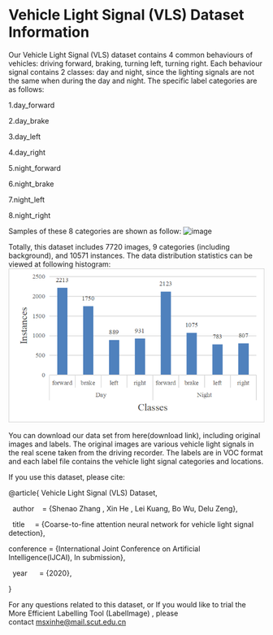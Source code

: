 # Vehicle Light Signal (VLS) Dataset Information


Our Vehicle Light Signal (VLS) dataset contains 4 common behaviours of vehicles: driving forward, braking, turning left, turning right. Each behaviour signal contains 2 classes: day and night, since the lighting signals are not the same when during the day and night. The specific label categories are as follows:

1.day_forward

2.day_brake

3.day_left

4.day_right

5.night_forward

6.night_brake

7.night_left

8.night_right

Samples of these 8 categories are shown as follow:
![image](https://github.com/scutDACIM/CFA/blob/master/Samples.png)

Totally, this dataset includes 7720 images, 9 categories (including background), and 10571 instances. The data distribution statistics can be viewed at following histogram:
![image](https://github.com/scutDACIM/CFA/blob/master/Statistics.png)

You can download our data set from here(download link), including original images and labels. The original images are various vehicle light signals in the real scene taken from the driving recorder. The labels are in VOC format and each label file contains the vehicle light signal categories and locations.

If you use this dataset, please cite:

@article{ Vehicle Light Signal (VLS) Dataset,

  author    = {Shenao Zhang , Xin He , Lei Kuang, Bo Wu, Delu Zeng},

  title     = {Coarse-to-fine attention neural network for vehicle light signal detection},

conference  = {International Joint Conference on Artificial Intelligence(IJCAI), In submission},

  year      = {2020},
  
}

For any questions related to this dataset, or If you would like to trial the More Efficient Labelling Tool (LabelImage) , please contact msxinhe@mail.scut.edu.cn
